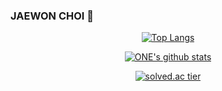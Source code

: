 ### JAEWON CHOI 👋

<div align="center">
    
  [![Top Langs](https://github-readme-stats.vercel.app/api/top-langs/?username=choi-jaewon&layout=compact&theme=great-gatsby)](https://github.com/anuraghazra/github-readme-stats)
  
</div>
<div align="center">
    
  [![ONE's github stats](https://github-readme-stats.vercel.app/api?username=choi-jaewon&show_icons=true&theme=great-gatsby)](https://github.com/choi-jaewon/github-readme-stats)

</div>
<div align="center">
    
  [![solved.ac tier](http://mazassumnida.wtf/api/v2/generate_badge?boj=sodlapdlf13)](https://solved.ac/sodlapdlf13)

</div>

<!--
**choi-jaewon/choi-jaewon** is a ✨ _special_ ✨ repository because its `README.md` (this file) appears on your GitHub profile.

Here are some ideas to get you started:

- 🔭 I’m currently working on ...
- 🌱 I’m currently learning ...
- 👯 I’m looking to collaborate on ...
- 🤔 I’m looking for help with ...
- 💬 Ask me about ...
- 📫 How to reach me: ...
- 😄 Pronouns: ...
- ⚡ Fun fact: ...
-->
